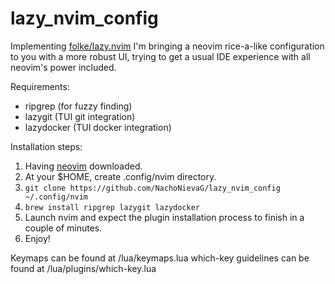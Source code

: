 # lazy_nvim_config

Implementing [folke/lazy.nvim](https://github.com/folke/lazy.nvim) I'm bringing a neovim rice-a-like configuration to you with a more robust UI, trying to get a usual IDE experience with all neovim's power included.

Requirements:
- ripgrep (for fuzzy finding)
- lazygit (TUI git integration)
- lazydocker (TUI docker integration)

Installation steps:
1. Having [neovim](https://github.com/neovim/neovim/wiki/Installing-Neovim) downloaded.
2. At your $HOME, create .config/nvim directory.
3. `git clone https://github.com/NachoNievaG/lazy_nvim_config ~/.config/nvim`
4. `brew install ripgrep lazygit lazydocker`
5. Launch nvim and expect the plugin installation process to finish in a couple of minutes.
6. Enjoy!

Keymaps can be found at /lua/keymaps.lua
which-key guidelines can be found at /lua/plugins/which-key.lua
